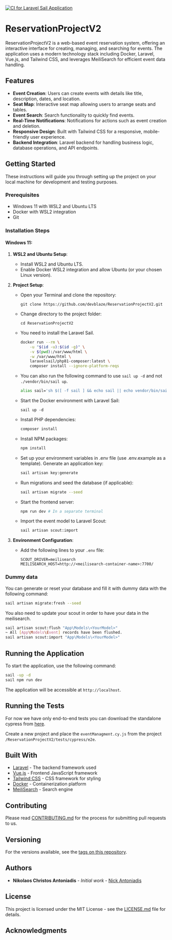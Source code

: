 [![CI for Laravel Sail Application](https://github.com/devblaze/ReservationProjectV2/actions/workflows/laravel.yml/badge.svg?branch=master)](https://github.com/devblaze/ReservationProjectV2/actions/workflows/laravel.yml)
# ReservationProjectV2

ReservationProjectV2 is a web-based event reservation system, offering an interactive interface for creating, managing, and searching for events. The application uses a modern technology stack including Docker, Laravel, Vue.js, and Tailwind CSS, and leverages MeiliSearch for efficient event data handling.

## Features

- **Event Creation**: Users can create events with details like title, description, dates, and location.
- **Seat Map**: Interactive seat map allowing users to arrange seats and tables.
- **Event Search**: Search functionality to quickly find events.
- **Real-Time Notifications**: Notifications for actions such as event creation and deletion.
- **Responsive Design**: Built with Tailwind CSS for a responsive, mobile-friendly user experience.
- **Backend Integration**: Laravel backend for handling business logic, database operations, and API endpoints.

## Getting Started

These instructions will guide you through setting up the project on your local machine for development and testing purposes.

### Prerequisites

- Windows 11 with WSL2 and Ubuntu LTS
- Docker with WSL2 integration
- Git

### Installation Steps

#### Windows 11:

1. **WSL2 and Ubuntu Setup**:
    - Install WSL2 and Ubuntu LTS.
    - Enable Docker WSL2 integration and allow Ubuntu (or your chosen Linux version).

2. **Project Setup**:
   - Open your Terminal and clone the repository:
     ```
     git clone https://github.com/devblaze/ReservationProjectV2.git
     ```
   - Change directory to the project folder:
     ```
     cd ReservationProjectV2
     ```
   - You need to install the Laravel Sail.
       ```bash
       docker run --rm \
           -u "$(id -u):$(id -g)" \
           -v $(pwd):/var/www/html \
           -w /var/www/html \
           laravelsail/php81-composer:latest \
           composer install --ignore-platform-reqs 
       ```
   - You can also run the following command to use `sail up -d` and not `./vendor/bin/sail up`.
       ```bash
       alias sail='sh $([ -f sail ] && echo sail || echo vendor/bin/sail)' 
       ```
     
   - Start the Docker environment with Laravel Sail:
     ```
     sail up -d
     ```
  
   - Install PHP dependencies:
     ```bash
     composer install
     ```
   - Install NPM packages:
     ```bash
     npm install
     ```
   - Set up your environment variables in .env file (use .env.example as a template).
     Generate an application key:
     ```bash
     sail artisan key:generate
     ```
   - Run migrations and seed the database (if applicable):
     ```bash
     sail artisan migrate --seed
     ```
  
   - Start the frontend server:
     ```bash
     npm run dev # In a separate terminal
     ```
  
   - Import the event model to Laravel Scout:
     ```bash
     sail artisan scout:import
     ```

3. **Environment Configuration**:
    - Add the following lines to your `.env` file:
      ```dotenv
      SCOUT_DRIVER=meilisearch
      MEILISEARCH_HOST=http://<meilisearch-container-name>:7700/
      ```
### Dummy data
You can generate or reset your database and fill it with dummy data with the following command:
```bash
sail artisan migrate:fresh --seed
```

You also need to update your scout in order to have your data in the meilisearch.
```bash
sail artisan scout:flush "App\Models\<YourModel>"
~ All [App\Models\Event] records have been flushed.
sail artisan scout:import "App\Models\<YourModel>"
```

## Running the Application

To start the application, use the following command:
```bash
sail -up -d
sail npm run dev
```
The application will be accessible at `http://localhost`.

## Running the Tests
For now we have only end-to-end tests you can download the standalone cypress from [here](https://www.cypress.io/).

Create a new project and place the `eventManagment.cy.js` from the project `/ReservationProjectV2/tests/cypress/e2e`.

## Built With

- [Laravel](https://laravel.com/) - The backend framework used
- [Vue.js](https://vuejs.org/) - Frontend JavaScript framework
- [Tailwind CSS](https://tailwindcss.com/) - CSS framework for styling
- [Docker](https://www.docker.com/) - Containerization platform
- [MeiliSearch](https://www.meilisearch.com/) - Search engine

## Contributing

Please read [CONTRIBUTING.md](https://github.com/devblaze/ReservationProjectV2/CONTRIBUTING.md) for the process for submitting pull requests to us.

## Versioning

For the versions available, see the [tags on this repository](https://github.com/devblaze/ReservationProjectV2/tags).

## Authors

- **Nikolaos Christos Antoniadis** - _Initial work_ - [Nick Antoniadis](https://github.com/devblaze)

## License

This project is licensed under the MIT License - see the [LICENSE.md](LICENSE.md) file for details.

## Acknowledgments

